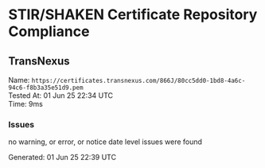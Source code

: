 # STIR/SHAKEN Certificate Repository Compliance

## TransNexus

Name: `https://certificates.transnexus.com/866J/80cc5dd0-1bd8-4a6c-94c6-f8b3a35e51d9.pem`\
Tested At: 01 Jun 25 22:34 UTC\
Time: 9ms

### Issues

no warning, or error, or notice date level issues were found

Generated: 01 Jun 25 22:39 UTC
